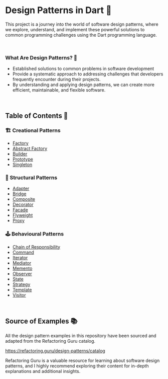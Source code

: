 # Design Patterns in Dart 🚀

 This project is a journey into the world of software design patterns, where we explore, understand, and implement these powerful solutions to common programming challenges using the Dart programming language.

<br>

### What Are Design Patterns? 🧩
- Established solutions to common problems in software development
- Provide a systematic approach to addressing challenges that developers frequently encounter during their projects. 
- By understanding and applying design patterns, we can create more efficient, maintainable, and flexible software.

<br>

## Table of Contents 📜

### 🏗️ Creational Patterns

- [Factory](/creational/factory)
- [Abstract Factory](/creational/abstract_factory)
- [Builder](/creational/builder)
- [Prototype](/creational/prototype)
- [Singleton](/creational/singleton)

### 🧱 Structural Patterns

- [Adapter](/structural/adapter)
- [Bridge](structural/bridge)
- [Composite](/structural/composite)
- [Decorator](/structural/decorator)
- [Facade](/structural/facade)
- [Flyweight](/structural/flyweight)
- [Proxy](/structural/proxy)

### 🕹️ Behavioural Patterns

- [Chain of Responsibility](/behavioural/chain_of_responsibility)
- [Command](/behavioural/command)
- [Iterator](/behavioural/iterator)
- [Mediator](/behavioural/mediator)
- [Memento](/behavioural/memento)
- [Observer](/behavioural/observer)
- [State](/behavioural/state)
- [Strategy](/behavioural/strategy)
- [Template](/behavioural/template)
- [Visitor](/behavioural/visitor)


<br>


## Source of Examples 📚
All the design pattern examples in this repository have been sourced and adapted from the Refactoring Guru catalog. 

https://refactoring.guru/design-patterns/catalog

Refactoring Guru is a valuable resource for learning about software design patterns, and I highly recommend exploring their content for in-depth explanations and additional insights.
